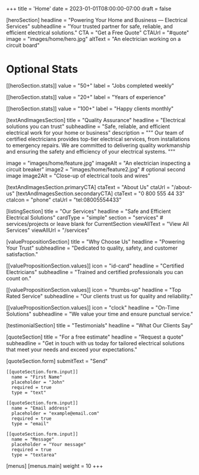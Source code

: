 +++
title = 'Home'
date = 2023-01-01T08:00:00-07:00
draft = false

[heroSection]
  headline = "Powering Your Home and Business — Electrical Services"
  subheadline = "Your trusted partner for safe, reliable, and efficient electrical solutions."
  CTA = "Get a Free Quote"
  CTAUrl = "#quote"
  image = "images/home/hero.jpg"
  altText = "An electrician working on a circuit board"

  # Optional Stats
  [[heroSection.stats]]
  value = "50+"
  label = "Jobs completed weekly"

  [[heroSection.stats]]
  value = "20+"
  label = "Years of experience"

  [[heroSection.stats]]
  value = "100+"
  label = "Happy clients monthly"


[textAndImagesSection]
  title = "Quality Assurance"
  headline = "Electrical solutions you can trust"
  subheadline = "Safe, reliable, and efficient electrical work for your home or business"
  description = """
  Our team of certified electricians provides top-tier electrical services, from installations to emergency repairs. We are committed to delivering quality workmanship and ensuring the safety and efficiency of your electrical systems.
  """

  image = "images/home/feature.jpg"
  imageAlt = "An electrician inspecting a circuit breaker"
  image2 = "images/home/feature2.jpg" # optional second image
  image2Alt = "Close-up of electrical tools and wires"

  [textAndImagesSection.primaryCTA]
    ctaText = "About Us"
    ctaUrl = "/about-us"
  [textAndImagesSection.secondaryCTA]
    ctaText = "0 800 555 44 33"
    ctaIcon = "phone"
    ctaUrl = "tel:08005554433"


[listingSection]
  title = "Our Services"
  headline = "Safe and Efficient Electrical Solutions"
  cardType = "simple" 
  section = "services"            # services/projects or leave blank for CurrentSection
  viewAllText = "View All Services"
  viewAllUrl = "/services"

[valuePropositionSection]
  title = "Why Choose Us"
  headline = "Powering Your Trust"
  subheadline = "Dedicated to quality, safety, and customer satisfaction."

  [[valuePropositionSection.values]]
    icon = "id-card"
    headline = "Certified Electricians"
    subheadline = "Trained and certified professionals you can count on."

  [[valuePropositionSection.values]]
    icon = "thumbs-up"
    headline = "Top Rated Service"
    subheadline = "Our clients trust us for quality and reliability."

  [[valuePropositionSection.values]]
    icon = "clock"
    headline = "On-Time Solutions"
    subheadline = "We value your time and ensure punctual service."

[testimonialSection]
  title = "Testimonials"
  headline = "What Our Clients Say"

[quoteSection]
  title = "For a free estimate"
  headline = "Request a quote"
  subheadline = "Get in touch with us today for tailored electrical solutions that meet your needs and exceed your expectations."
  
  [quoteSection.form]
    submitText = "Send"

    [[quoteSection.form.input]]
      name = "First Name"
      placeholder = "John"
      required = true
      type = "text"

    [[quoteSection.form.input]]
      name = "Email address"
      placeholder = "example@email.com"
      required = true
      type = "email"

    [[quoteSection.form.input]]
      name = "Message"
      placeholder = "Your message"
      required = true
      type = "textarea"

[menus]
  [menus.main]
    weight = 10
+++
